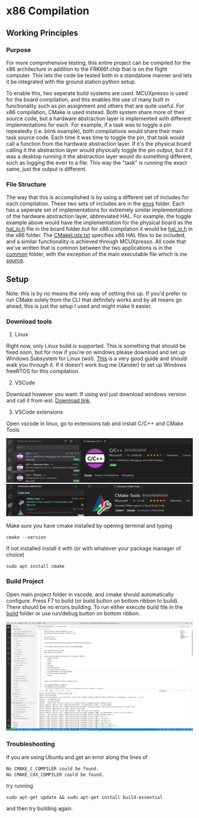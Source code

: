 # x86 Compilation

## Working Principles

### Purpose

For more comprehensive testing, this entire project can be compiled for the x86 architecture in addition to the FRK66f chip that is on the flight computer. This lets the code be tested both in a standalone manner and lets it be integrated with the ground station python setup. 

To enable this, two seperate build systems are used. MCUXpresso is used for the board compilation, and this enables the use of many built in functionality such as pin assignment and others that are quite useful. For x86 compilation, CMake is used instead. Both system share more of their source code, but a hardware abstraction layer is implemented with different implementations for each. For example, if a task was to toggle a pin repeatedly (i.e. blink example), both compilations would share their main task source code. Each time it was time to toggle the pin, that task would call a function from the hardware abstraction layer. If it's the physical board calling it the abstraction layer would physically toggle the pin output, but if it was a desktop running it the abstraction layer would do something different, such as logging the even to a file. This way the "task" is running the exact same, just the output is different. 

### File Structure

The way that this is accomplished is by using a different set of includes for each compilation. These two sets of includes are in the [envs](../envs) folder. Each has a seperate set of implementations for extremely similar implementations of the hardware abstraction layer, abbreviated HAL. For example, the toggle example above would have the implementation for the physical board as the [hal_io.h](../envs/board/include/hal_io.h) file in the board folder but for x86 compilation it would be [hal_io.h](../envs/x86/include/hal_io.h) in the x86 folder. The [CMakeLists.txt](../CMakeLists.txt) specifies x86 HAL files to be included, and a similar functionality is achieved through MCUXpresso. All code that we've written that is common between the two applications is in the [common](../common) folder, with the exception of the main executable file which is ine [source](../source). 

## Setup

Note: this is by no means the only way of setting this up. If you'd prefer to run CMake solely from the CLI that definitely works and by all means go ahead, this is just the setup I used and might make it easier. 

### Download tools

1. Linux

Right now, only Linux build is supported. This is something that should be fixed soon, but for now if you're on windows please download and set up Windows Subsystem for Linux (wsl). [This](https://docs.microsoft.com/en-us/windows/wsl/install-win10) is a very good guide and should walk you through it. If it doesn't work bug me (Xander) to set up Windows freeRTOS for this compilation. 

2. VSCode

Download however you want. If using wsl just download windows version and call it from wsl. [Download link](https://code.visualstudio.com/download). 

3. VSCode extensions

Open vscode in linux, go to extensions tab and install C/C++ and CMake Tools

![](images/cpp-extension.png)
![](images/cmake-extension.png)

Make sure you have cmake installed by opening terminal and typing 

```
cmake --version
```

If not installed install it with (or with whatever your package manager of choice)

```
sudo apt install cmake
```

### Build Project

Open main project folder in vscode, and cmake should automatically configure. Press F7 to build (or build button on bottom ribbon to build). There should be no errors building. To run either execute build file in the [build](../build) folder or use run/debug button on bottom ribbon. 

![](images/vscode-x86-build.png)

### Troubleshooting
If you are using Ubuntu and get an error along the lines of 
```
No CMAKE_C_COMPILER could be found.
No CMAKE_CXX_COMPILER could be found.
```
try running 
```
sudo apt-get update && sudo apt-get install build-essential
```
and then try building again. 
